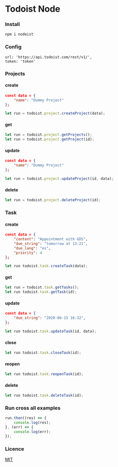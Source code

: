 # Todoist Node

### Install
```bash
npm i nodeist
```

### Config
```javscript
url: 'https://api.todoist.com/rest/v1/',
token: 'token'
```

### Projects

#### create
```json
const data = {
    "name": "Dummy Project"
};
```
```javascript
let run = todoist.project.createProject(data);
```

#### get
```javascript
let run = todoist.project.getProjects();
let run = todoist.project.getProject(id);
```

#### update
```json
const data = {
    "name": "Dummy Project"
};
```
```javascript
let run = todoist.project.updateProject(id, data);
```

#### delete
```javascript
let run = todoist.project.deleteProject(id);
```


### Task

#### create
```json
const data = {
    "content": "Appointment with GDS",
    "due_string": "tomorrow at 13:21",
    "due_lang": "es",
    "priority": 4
};
```
```javascript
let run todoist.task.createTask(data);
```

#### get
```javascript
let run = todoist.task.getTasks();
let run todoist.task.getTask(id);
```

#### update
```json
const data = {
    "due_string": "2020-06-15 16:32",
};
```
```javascript
let run todoist.task.updateTask(id, data);
```

#### close
```javascript
let run todoist.task.closeTask(id);
```

#### reopen
```javascript
let run todoist.task.reopenTask(id);
```

#### delete
```javascript
let run todoist.task.deleteTask(id);
```

### Run cross all examples
```javascript
run.then((res) => {
    console.log(res);
}, (err) => {
    console.log(err);
});
```
### Licence
[MIT](https://github.com/gabrielsule/nodeist/blob/master/LICENSE)
